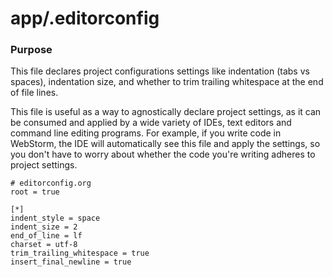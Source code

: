 # app/.editorconfig

### Purpose

This file declares project configurations settings like indentation (tabs vs spaces), indentation size, and whether 
to trim trailing whitespace at the end of file lines.

This file is useful as a way to agnostically declare project settings, as it can be consumed and applied by a wide 
variety of IDEs, text editors and command line editing programs.  For example, if you write code in WebStorm, the IDE
will automatically see this file and apply the settings, so you don't have to worry about whether the code you're
writing adheres to project settings.


```
# editorconfig.org
root = true

[*]
indent_style = space
indent_size = 2
end_of_line = lf
charset = utf-8
trim_trailing_whitespace = true
insert_final_newline = true
```
